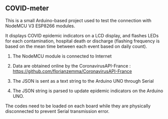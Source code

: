 ## COVID-meter

This is a small Arduino-based project used to test the connection with NodeMCU V3 ESP8266 modules.

It displays COVID epidemic indicators on a LCD display, and flashes LEDs for each contamination, hospital death or discharge (flashing frequency is based on the mean time between each event based on daily count).

1.  The NodeMCU module is connected to Internet

2.  Data are obtained online by the CoronavirusAPI-France : <https://github.com/florianzemma/CoronavirusAPI-France>

3.  The JSON is sent as a text string to the Arduino UNO through Serial

4.  The JSON string is parsed to update epidemic indicators on the Arduino UNO.

The codes need to be loaded on each board while they are physically disconnected to prevent Serial transmission error.
